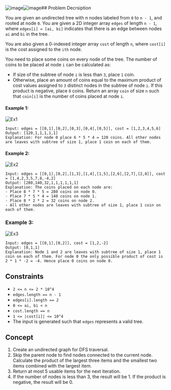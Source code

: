 ![image](https://github.com/aaronhsueh0506/Leetcode/assets/58929071/7754724f-4df5-4b99-a4a0-9bbe26f93fcf)![image](https://github.com/aaronhsueh0506/Leetcode/assets/58929071/5950f35e-ccc4-4eaf-9cf8-166ee9090fb2)## Problem Decrsiption

You are given an undirected tree with n nodes labeled from `0` to `n - 1`, and rooted at node `0`. You are given a 2D integer array `edges` of length `n - 1`, where `edges[i] = [ai, bi]` indicates that there is an edge between nodes `ai` and `bi` in the tree.

You are also given a 0-indexed integer array `cost` of length `n`, where `cost[i]` is the cost assigned to the `ith` node.

You need to place some coins on every node of the tree. The number of coins to be placed at node `i` can be calculated as:

* If size of the subtree of node `i` is less than `3`, place `1` coin.
* Otherwise, place an amount of coins equal to the maximum product of cost values assigned to `3` distinct nodes in the subtree of node `i`. If this product is negative, place `0` coins.
Return an array `coin` of size `n` such that `coin[i]` is the number of coins placed at node `i`.


#### Example 1:
![Ex1](https://assets.leetcode.com/uploads/2023/11/09/screenshot-2023-11-10-012641.png)
```plaintext
Input: edges = [[0,1],[0,2],[0,3],[0,4],[0,5]], cost = [1,2,3,4,5,6]
Output: [120,1,1,1,1,1]
Explanation: For node 0 place 6 * 5 * 4 = 120 coins. All other nodes are leaves with subtree of size 1, place 1 coin on each of them.
```
#### Example 2:
![Ex2](https://assets.leetcode.com/uploads/2023/11/09/screenshot-2023-11-10-012614.png)
```plaintext
Input: edges = [[0,1],[0,2],[1,3],[1,4],[1,5],[2,6],[2,7],[2,8]], cost = [1,4,2,3,5,7,8,-4,2]
Output: [280,140,32,1,1,1,1,1,1]
Explanation: The coins placed on each node are:
- Place 8 * 7 * 5 = 280 coins on node 0.
- Place 7 * 5 * 4 = 140 coins on node 1.
- Place 8 * 2 * 2 = 32 coins on node 2.
- All other nodes are leaves with subtree of size 1, place 1 coin on each of them.
```
### Example 3:
![Ex3](https://assets.leetcode.com/uploads/2023/11/09/screenshot-2023-11-10-012513.png)
```plaintext
Input: edges = [[0,1],[0,2]], cost = [1,2,-2]
Output: [0,1,1]
Explanation: Node 1 and 2 are leaves with subtree of size 1, place 1 coin on each of them. For node 0 the only possible product of cost is 2 * 1 * -2 = -4. Hence place 0 coins on node 0.
```

## Constraints

- `2 <= n <= 2 * 10^4`
- `edges.length == n - 1`
- `edges[i].length == 2`
- `0 <= ai, bi < n`
- `cost.length == n`
- `1 <= |cost[i]| <= 10^4`
- The input is generated such that `edges` represents a valid tree.

## Concept
1. Create an undirected graph for DFS traversal.
2. Skip the parent node to find nodes connected to the current node. Calculate the product of the largest three items and the smallest two items combined with the largest item.
3. Return at most 5 usable items for the next iteration.
4. If the number of nodes is less than 3, the result will be 1. If the product is negative, the result will be 0.
